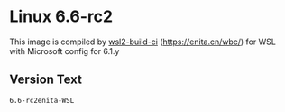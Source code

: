 # Linux 6.6-rc2
This image is compiled by [wsl2-build-ci](https://github.com/lingrottin/wsl2/build-ci) (https://enita.cn/wbc/) for WSL with Microsoft config for 6.1.y

## Version Text
```
6.6-rc2enita-WSL
```
